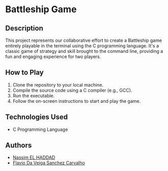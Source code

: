 # Battleship Game

## Description

This project represents our collaborative effort to create a Battleship game entirely playable in the terminal using the C programming language. It's a classic game of strategy and skill brought to the command line, providing a fun and engaging experience for two players.


## How to Play

1. Clone the repository to your local machine.
2. Compile the source code using a C compiler (e.g., GCC).
3. Run the executable.
4. Follow the on-screen instructions to start and play the game.

## Technologies Used

- C Programming Language

## Authors

- [Nassim EL HADDAD](https://github.com/NassimEH)
- [Flavio Da Veiga Sanchez Carvalho](https://www.linkedin.com/in/fl%C3%A1vio-carvalho-b182b326b/)

